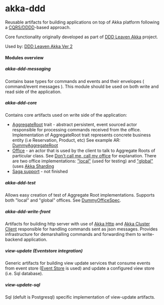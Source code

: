 akka-ddd
========

Reusable artifacts for building applications on top of Akka platform following a [CQRS/DDDD](http://abdullin.com/post/dddd-cqrs-and-other-enterprise-development-buzz-words)-based approach.

Core functionality originally developed as part of [DDD Leaven Akka](https://github.com/pawelkaczor/ddd-leaven-akka) project.

Used by: [DDD Leaven Akka Ver 2](https://github.com/pawelkaczor/ddd-leaven-akka-v2)

#### Modules overview

##### akka-ddd-messaging
Contains base types for commands and events and their envelopes ( command/event messages ).
This module should be used on both write and read side of the application. 

##### akka-ddd-core
Contains core artifacts used on write side  of the application:
- [AggregateRoot](https://github.com/pawelkaczor/akka-ddd/blob/master/akka-ddd-core/src/main/scala/pl/newicom/dddd/aggregate/AggregateRoot.scala) trait - abstract persistent, event sourced actor responsible for processing commands received from the office. Implementation of AggregateRoot trait represents concrete business entity (i.e Reservation, Product, etc) See example AR: [DummyAggregateRoot](https://github.com/pawelkaczor/akka-ddd/blob/master/akka-ddd-test/src/test/scala/pl/newicom/dddd/test/dummy/DummyAggregateRoot.scala)   
- [Office](https://github.com/pawelkaczor/akka-ddd/blob/master/akka-ddd-core/src/main/scala/pl/newicom/dddd/office/Office.scala) - an actor that is used by the client to talk to Aggregate Roots of particular class. See [Don't call me, call my office](http://pkaczor.blogspot.com/2014/04/reactive-ddd-with-akka-lesson-2.html) for explanation. There are two office implementations: ["local"](https://github.com/pawelkaczor/akka-ddd/blob/master/akka-ddd-test/src/main/scala/pl/newicom/dddd/office/LocalOffice.scala) (used for testing) and ["global"](https://github.com/pawelkaczor/akka-ddd/blob/master/akka-ddd-core/src/main/scala/pl/newicom/dddd/cluster/ShardingSupport.scala) (uses [Akka Sharding](http://doc.akka.io/docs/akka/snapshot/contrib/cluster-sharding.html)
- [Saga support](https://github.com/pawelkaczor/akka-ddd/tree/master/akka-ddd-core/src/main/scala/pl/newicom/dddd/process) - not finished 

##### akka-ddd-test
Allows easy creation of test of Aggregate Root implementations. Supports both "local" and "global" offices. See [DummyOfficeSpec](https://github.com/pawelkaczor/akka-ddd/blob/master/akka-ddd-test/src/test/scala/pl/newicom/dddd/test/dummy/DummyOfficeSpec.scala).

##### akka-ddd-write-front
Artifacts for building http server with use of [Akka Http](http://doc.akka.io/docs/akka-stream-and-http-experimental/1.0-M2/scala/http/index.html) and [Akka Cluster Client](http://doc.akka.io/docs/akka/snapshot/contrib/cluster-client.html) responsible for handling commands sent as json messages. Provides infrastructure for demarshalling commands and forwarding them to write-backend application.

##### view-update (Eventstore integration)
Generic artifacts for building view update services that consume events from event store ([Event Store](http://geteventstore.com/) is used) and update a configured view store (i.e. Sql database). 

##### view-update-sql 
Sql (defult is Postgresql) specific implementation of view-update artifacts.
